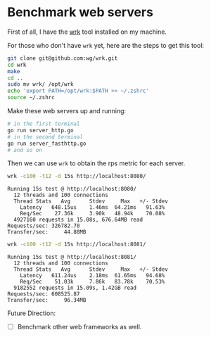 # Benchmark web servers

First of all, I have the [wrk](https://github.com/wg/wrk) tool installed on my machine.

For those who don't have `wrk` yet, here are the steps to get this tool:

```bash
git clone git@github.com:wg/wrk.git
cd wrk
make
cd ..
sudo mv wrk/ /opt/wrk
echo 'export PATH=/opt/wrk:$PATH >> ~/.zshrc'
source ~/.zshrc
```

Make these web servers up and running:

```bash
# in the first terminal
go run server_http.go
# in the second terminal
go run server_fasthttp.go
# and so on
```

Then we can use `wrk` to obtain the rps metric for each server.

```bash
wrk -c100 -t12 -d 15s http://localhost:8080/
```

```
Running 15s test @ http://localhost:8080/
  12 threads and 100 connections
  Thread Stats   Avg      Stdev     Max   +/- Stdev
    Latency   648.15us    1.46ms  64.21ms   91.63%
    Req/Sec    27.36k     3.90k   48.94k    70.08%
  4927160 requests in 15.08s, 676.64MB read
Requests/sec: 326782.70
Transfer/sec:     44.88MB
```

```bash
wrk -c100 -t12 -d 15s http://localhost:8081/
```

```
Running 15s test @ http://localhost:8081/
  12 threads and 100 connections
  Thread Stats   Avg      Stdev     Max   +/- Stdev
    Latency   611.24us    2.18ms  61.65ms   94.68%
    Req/Sec    51.03k     7.86k   83.78k    70.53%
  9182552 requests in 15.09s, 1.42GB read
Requests/sec: 608525.87
Transfer/sec:     96.34MB
```

Future Direction:
- [ ] Benchmark other web frameworks as well.
